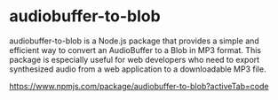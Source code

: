 # audiobuffer-to-blob
audiobuffer-to-blob is a Node.js package that provides a simple and efficient way to convert an AudioBuffer to a Blob in MP3 format. This package is especially useful for web developers who need to export synthesized audio from a web application to a downloadable MP3 file. 


https://www.npmjs.com/package/audiobuffer-to-blob?activeTab=code

